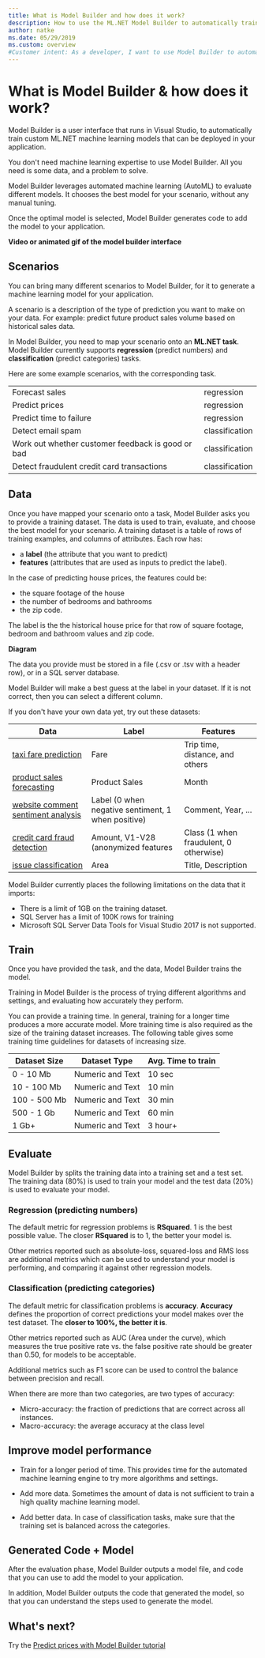 ```yaml
---
title: What is Model Builder and how does it work?
description: How to use the ML.NET Model Builder to automatically train a machine learning model
author: natke
ms.date: 05/29/2019
ms.custom: overview
#Customer intent: As a developer, I want to use Model Builder to automatically train a model using a visual interface. 
---
```

# What is Model Builder & how does it work?

Model Builder is a user interface that runs in Visual Studio, to automatically train custom ML.NET machine learning models that can be deployed in your application. 

You don't need machine learning expertise to use Model Builder. All you need is some data, and a problem to solve.

Model Builder leverages automated machine learning (AutoML) to evaluate different models. It chooses the best model for your scenario, without any manual tuning.

Once the optimal model is selected, Model Builder generates code to add the model to your application.

**Video or animated gif of the model builder interface**

## Scenarios

You can bring many different scenarios to Model Builder, for it to generate a machine learning model for your application.

A scenario is a description of the type of prediction you want to make on your data. For example: predict future product sales volume based on historical sales data.

In Model Builder, you need to map your scenario onto an **ML.NET task**. Model Builder currently supports **regression** (predict numbers) and **classification** (predict categories) tasks.

Here are some example scenarios, with the corresponding task.

|||
|-|-|
|Forecast sales|regression|
|Predict prices|regression|
|Predict time to failure|regression|
|Detect email spam|classification|
|Work out whether customer feedback is good or bad|classification|
|Detect fraudulent credit card transactions|classification|

## Data

Once you have mapped your scenario onto a task, Model Builder asks you to provide a training dataset. The data is used to train, evaluate, and choose the best model for your scenario. A training dataset is a table of rows of training examples, and columns of attributes. Each row has:
- a **label** (the attribute that you want to predict)
- **features** (attributes that are used as inputs to predict the label).

In the case of predicting house prices, the features could be:
- the square footage of the house
- the number of bedrooms and bathrooms
- the zip code.

The label is the the historical house price for that row of square footage, bedroom and bathroom values and zip code. 

**Diagram**

The data you provide must be stored in a file (.csv or .tsv with a header row), or in a SQL server database.

Model Builder will make a best guess at the label in your dataset. If it is not correct, then you can select a different column.

If you don't have your own data yet, try out these datasets:

|Data|Label|Features|
|-|-|-|
|[taxi fare prediction](https://github.com/dotnet/machinelearning-samples/blob/master/datasets/taxi-fare-train.csv)|Fare|Trip time, distance, and others|
|[product sales forecasting](https://github.com/dotnet/machinelearning-samples/blob/master/samples/csharp/getting-started/AnomalyDetection_Sales/SpikeDetection/Data/product-sales.csv)|Product Sales|Month|
|[website comment sentiment analysis](https://github.com/dotnet/machinelearning-samples/blob/master/samples/csharp/getting-started/BinaryClassification_SentimentAnalysis/SentimentAnalysis/Data/wikiDetoxAnnotated40kRows.tsv)|Label (0 when negative sentiment, 1 when positive)|Comment, Year, ...|
|[credit card fraud detection](https://github.com/dotnet/machinelearning-samples/blob/master/samples/csharp/getting-started/BinaryClassification_CreditCardFraudDetection/CreditCardFraudDetection.Trainer/assets/input/creditcardfraud-dataset.zip)|Amount, V1-V28 (anonymized features|Class (1 when fraudulent, 0 otherwise)|
|[issue classification](https://github.com/dotnet/machinelearning-samples/blob/master/samples/csharp/end-to-end-apps/MulticlassClassification-GitHubLabeler/GitHubLabeler/Data/corefx-issues-train.tsv)|Area|Title, Description|

Model Builder currently places the following limitations on the data that it imports:
* There is a limit of 1GB on the training dataset.
* SQL Server has a limit of 100K rows for training
* Microsoft SQL Server Data Tools for Visual Studio 2017 is not supported.

## Train

Once you have provided the task, and the data, Model Builder trains the model.

Training in Model Builder is the process of trying different algorithms and settings, and evaluating how accurately they perform.

You can provide a training time. In general, training for a longer time produces a more accurate model. More training time is also required as the size of the training dataset increases. The following table gives some training time guidelines for datasets of increasing size.

Dataset Size  | Dataset Type       | Avg. Time to train
------------- | ------------------ | --------------
0 - 10 Mb     | Numeric and Text   | 10 sec
10 - 100 Mb   | Numeric and Text   | 10 min 
100 - 500 Mb  | Numeric and Text   | 30 min 
500 - 1 Gb    | Numeric and Text   | 60 min 
1 Gb+         | Numeric and Text   | 3 hour+ 

## Evaluate

Model Builder by splits the training data into a training set and a test set. The training data (80%) is used to train your model and the test data (20%) is used to evaluate your model. 

### Regression (predicting numbers)

The default metric for regression problems is **RSquared**. 1 is the best possible value. The closer **RSquared** is to 1, the better your model is.

Other metrics reported such as absolute-loss, squared-loss and RMS loss are additional metrics which can be used to understand your model is performing, and comparing it against other regression models. 

### Classification (predicting categories)

The default metric for classification problems is **accuracy**. **Accuracy** defines the proportion of correct predictions your model makes over the test dataset. The **closer to 100%, the better it is**. 

Other metrics reported such as AUC (Area under the curve), which measures the true positive rate vs. the false positive rate should be greater than 0.50, for models to be acceptable. 

Additional metrics such as F1 score can be used to control the balance between precision and recall. 

When there are more than two categories, are two types of accuracy:
- Micro-accuracy: the fraction of predictions that are correct across all instances.
- Macro-accuracy: the average accuracy at the class level

## Improve model performance

* Train for a longer period of time. This provides time for the automated machine learning engine to try more algorithms and settings.

* Add more data. Sometimes the amount of data is not sufficient to train a high quality machine learning model. 

* Add better data. In case of classification tasks, make sure that the training set is balanced across the categories.

## Generated Code + Model

After the evaluation phase, Model Builder outputs a model file, and code that you can use to add the model to your application.

In addition, Model Builder outputs the code that generated the model, so that you can understand the steps used to generate the model. 

## What's next?

Try the [Predict prices with Model Builder tutorial](tutorials/predict-prices-with-model-builder.md)